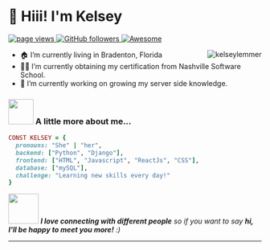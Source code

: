 <h1 align="left" id="macropower-title">👋 Hiii! I'm Kelsey</h1>
<p align="left">
  <a href="https://github.com/kelseylemmer">
    <img src="https://komarev.com/ghpvc/?username=kelseylemmer" alt="page views">
  </a>
  <a href="https://github.com/kelseylemmer?tab=followers">
    <img alt="GitHub followers" src="https://img.shields.io/github/followers/kelseylemmer?color=green&logo=github">
  </a>
  <a href="https://github.com/abhisheknaiidu/awesome-github-profile-readme">
    <img alt="Awesome" src="https://awesome.re/mentioned-badge.svg">
  </a>
</p>

<a href="#dereknguyen269-title">
  <img src="./cutie.heic" alt="kelseylemmer" align="right" />
</a>

- 🏠 I’m currently living in Bradenton, Florida
- 👨‍💻 I’m currently obtaining my certification from Nashville Software School.
- 🔭 I’m currently working on growing my server side knowledge.


### <img src="https://media.giphy.com/media/VgCDAzcKvsR6OM0uWg/giphy.gif" width="50"> A little more about me...  

```ruby
CONST KELSEY = {
  pronouns: "She" | "her",
  backend: ["Python", "Django"],
  frontend: ["HTML", "Javascript", "ReactJs", "CSS"],
  database: ["mySQL"],
  challenge: "Learning new skills every day!"
}
```

<img src="https://media.giphy.com/media/LnQjpWaON8nhr21vNW/giphy.gif" width="60"> <em><b>I love connecting with different people</b> so if you want to say <b>hi, I'll be happy to meet you more!</b> :)</em>

---
